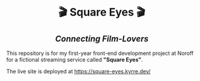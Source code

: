 # <center> 🎬 Square Eyes 🎬</center>

## <center>_Connecting Film-Lovers_</center>

This repository is for my first-year front-end development project at Noroff for a fictional streaming service called **"Square Eyes"**.

The live site is deployed at https://square-eyes.kyrre.dev/
